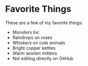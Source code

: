 # Favorite Things

These are a few of my favorite things:

- Monsters Inc
- Raindrops on roses
- Whiskers on cute animals
- Bright copper kettles
- Warm woolen mittens
- Not editing directly on GitHub
